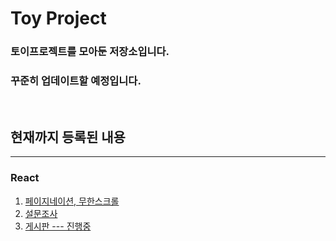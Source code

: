 # Toy Project

### 토이프로젝트를 모아둔 저장소입니다.

### 꾸준히 업데이트할 예정입니다.

<br>

## 현재까지 등록된 내용

<hr>

### React

1. [페이지네이션, 무한스크롤](https://github.com/lhs3421/toyproject/tree/main/pagination-infinitescroll)
2. [설문조사](https://github.com/lhs3421/toyproject/tree/main/survey)
3. [게시판 --- 진행중](https://github.com/lhs3421/toyproject/tree/main/board)
